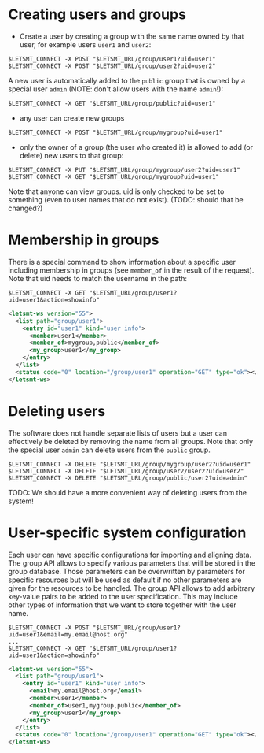 # Creating users and groups

* Create a user by creating a group with the same name owned by that user, for example users `user1` and `user2`:

```
$LETSMT_CONNECT -X POST "$LETSMT_URL/group/user1?uid=user1"
$LETSMT_CONNECT -X POST "$LETSMT_URL/group/user2?uid=user2"
```

A new user is automatically added to the `public` group that is owned by a special user `admin` (NOTE: don't allow users with the name `admin`!):

```
$LETSMT_CONNECT -X GET "$LETSMT_URL/group/public?uid=user1"
```

* any user can create new groups

```
$LETSMT_CONNECT -X POST "$LETSMT_URL/group/mygroup?uid=user1"
```

* only the owner of a group (the user who created it) is allowed to add (or delete) new users to that group:

```
$LETSMT_CONNECT -X PUT "$LETSMT_URL/group/mygroup/user2?uid=user1"
$LETSMT_CONNECT -X GET "$LETSMT_URL/group/mygroup?uid=user1"
```

Note that anyone can view groups. uid is only checked to be set to something (even to user names that do not exist). (TODO: should that be changed?)



# Membership in groups

There is a special command to show information about a specific user including membership in groups (see `member_of` in the result of the request). Note that uid needs to match the username in the path:

```
$LETSMT_CONNECT -X GET "$LETSMT_URL/group/user1?uid=user1&action=showinfo"
```

```xml
<letsmt-ws version="55">
  <list path="group/user1">
    <entry id="user1" kind="user info">
      <member>user1</member>
      <member_of>mygroup,public</member_of>
      <my_group>user1</my_group>
    </entry>
  </list>
  <status code="0" location="/group/user1" operation="GET" type="ok"></status>
</letsmt-ws>
```


# Deleting users

The software does not handle separate lists of users but a user can effectively be deleted by removing the name from all groups. Note that only the special user `admin` can delete users from the `public` group.


```
$LETSMT_CONNECT -X DELETE "$LETSMT_URL/group/mygroup/user2?uid=user1"
$LETSMT_CONNECT -X DELETE "$LETSMT_URL/group/user2/user2?uid=user2"
$LETSMT_CONNECT -X DELETE "$LETSMT_URL/group/public/user2?uid=admin"
```

TODO: We should have a more convenient way of deleting users from the system!


# User-specific system configuration

Each user can have specific configurations for importing and aligning data. The group API allows to specify various parameters that will be stored in the group database. Those parameters can be overwritten by parameters for specific resources but will be used as default if no other parameters are given for the resources to be handled. The group API allows to add arbitrary key-value pairs to be added to the user specification. This may include other types of information that we want to store together with the user name.


```
$LETSMT_CONNECT -X POST "$LETSMT_URL/group/user1?uid=user1&email=my.email@host.org"
...
$LETSMT_CONNECT -X GET "$LETSMT_URL/group/user1?uid=user1&action=showinfo"
```

```xml
<letsmt-ws version="55">
  <list path="group/user1">
    <entry id="user1" kind="user info">
      <email>my.email@host.org</email>
      <member>user1</member>
      <member_of>user1,mygroup,public</member_of>
      <my_group>user1</my_group>
    </entry>
  </list>
  <status code="0" location="/group/user1" operation="GET" type="ok"></status>
</letsmt-ws>
```

